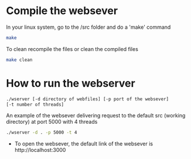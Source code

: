 # Compile the websever
In your linux system, go to the /src folder and do a 'make' command

```sh
make 
```
To clean recompile the files or clean the compiled files
```sh
make clean
```

# How to run the webserver
```sh
./wserver [-d directory of webfiles] [-p port of the websever] 
[-t number of threads] 
```
An example of the websever delivering request to the default src (working directory) at port 5000 with 4 threads
```sh
./wserver -d . -p 5000 -t 4
```


- To open the websever, the default link of the websever is http://localhost:3000